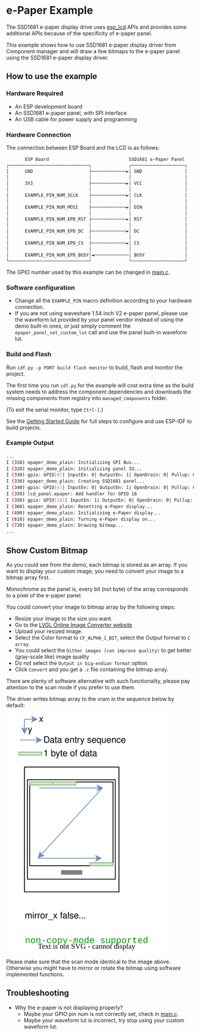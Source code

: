 # e-Paper Example

The SSD1681 e-paper display drive uses [esp_lcd](https://docs.espressif.com/projects/esp-idf/en/latest/esp32/api-reference/peripherals/lcd.html) APIs and provides some additional APIs because of the specificity of e-paper panel.

This example shows how to use SSD1681 e-paper display driver from Component manager and will draw a few bitmaps to the e-paper panel using the SSD1681 e-paper display driver.

## How to use the example

### Hardware Required

* An ESP development board
* An SSD1681 e-paper panel, with SPI interface
* An USB cable for power supply and programming

### Hardware Connection

The connection between ESP Board and the LCD is as follows:

```
       ESP Board                              SSD1681 e-Paper Panel
┌──────────────────────────────┐              ┌────────────────────┐
│      GND                     ├─────────────►│ GND                │
│                              │              │                    │
│      3V3                     ├─────────────►│ VCC                │
│                              │              │                    │
│      EXAMPLE_PIN_NUM_SCLK    ├─────────────►│ CLK                │
│                              │              │                    │
│      EXAMPLE_PIN_NUM_MOSI    ├─────────────►│ DIN                │
│                              │              │                    │
│      EXAMPLE_PIN_NUM_EPD_RST ├─────────────►│ RST                │
│                              │              │                    │
│      EXAMPLE_PIN_NUM_EPD_DC  ├─────────────►│ DC                 │
│                              │              │                    │
│      EXAMPLE_PIN_NUM_EPD_CS  ├─────────────►│ CS                 │
│                              │              │                    │
│      EXAMPLE_PIN_NUM_EPD_BUSY│◄─────────────│ BUSY               │
└──────────────────────────────┘              └────────────────────┘
```

The GPIO number used by this example can be changed in [main.c](main/main.c).

### Software configuration

- Change all the `EXAMPLE_PIN` macro definition according to your hardware connection.
- If you are not using waveshare 1.54 inch V2 e-paper panel, please use the waveform lut provided by your panel vendor instead of using the demo built-in ones, or just simply comment the `epaper_panel_set_custom_lut` call and use the panel built-in waveform lut.

### Build and Flash

Run `idf.py -p PORT build flash monitor` to build, flash and monitor the project. 

The first time you run `idf.py` for the example will cost extra time as the build system needs to address the component dependencies and downloads the missing components from registry into `managed_components` folder.

(To exit the serial monitor, type ``Ctrl-]``.)

See the [Getting Started Guide](https://docs.espressif.com/projects/esp-idf/en/latest/get-started/index.html) for full steps to configure and use ESP-IDF to build projects.

### Example Output

```bash
...
I (310) epaper_demo_plain: Initializing SPI Bus...
I (320) epaper_demo_plain: Initializing panel IO...
I (330) gpio: GPIO[9]| InputEn: 0| OutputEn: 1| OpenDrain: 0| Pullup: 0| Pulldown: 0| Intr:0 
I (330) epaper_demo_plain: Creating SSD1681 panel...
I (340) gpio: GPIO[4]| InputEn: 0| OutputEn: 1| OpenDrain: 0| Pullup: 0| Pulldown: 0| Intr:0 
I (350) lcd_panel.epaper: Add handler for GPIO 18
I (350) gpio: GPIO[18]| InputEn: 1| OutputEn: 0| OpenDrain: 0| Pullup: 0| Pulldown: 1| Intr:2 
I (360) epaper_demo_plain: Resetting e-Paper display...
I (490) epaper_demo_plain: Initializing e-Paper display...
I (610) epaper_demo_plain: Turning e-Paper display on...
I (720) epaper_demo_plain: Drawing bitmap...
...
```

## Show Custom Bitmap

As you could see from the demo, each bitmap is stored as an array. If you want to display your custom image, you need to convert your image to a bitmap array first.

Monochrome as the panel is, every bit (not byte) of the array corresponds to a pixel of the e-paper panel.

You could convert your image to bitmap array by the following steps:
- Resize your image to the size you want.
- Go to the [LVGL Online Image Converter website](https://lvgl.io/tools/imageconverter)
- Upload your resized image.
- Select the Color format to `CF_ALPHA_1_BIT`, select the Output format to `C array`.
- You could select the `Dither images (can improve quality)` to get better (gray-scale like) image quality
- Do not select the `Output in big-endian format` option.
- Click `Convert` and you get a `.c` file containing the bitmap array.

There are plenty of software alternative with such functionality, please pay attention to the scan mode if you prefer to use them.

The driver writes bitmap array to the vram in the sequence below by default:

![scan_mode](scan_mode.svg)

Please make sure that the scan mode identical to the image above. Otherwise you might have to mirror or rotate the bitmap using software implemented functions.

## Troubleshooting

* Why the e-paper is not displaying properly?
    * Maybe your GPIO pin num is not correctly set, check in [main.c](main/main.c).
    * Maybe your waveform lut is incorrect, try stop using your custom waveform lut.

